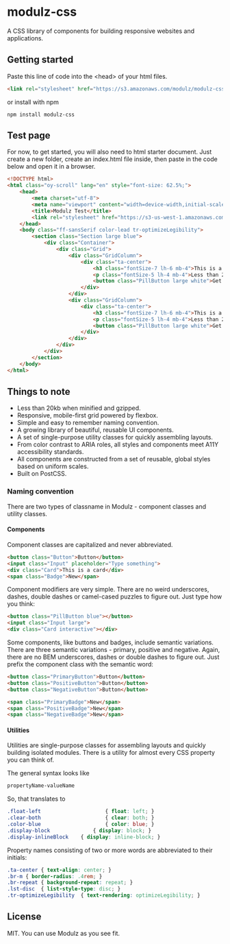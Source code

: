 # modulz-css

A CSS library of components for building responsive websites and applications.

## Getting started

Paste this line of code into the &lt;head&gt; of your html files.
```html
<link rel="stylesheet" href="https://s3.amazonaws.com/modulz/modulz-css.min.css">
```

or install with npm
```shell
npm install modulz-css
```

## Test page

For now, to get started, you will also need to html starter document. Just create a new
folder, create an index.html file inside, then paste in the code below and open it in a browser.
```html
<!DOCTYPE html>
<html class="oy-scroll" lang="en" style="font-size: 62.5%;">
    <head>
        <meta charset="utf-8">
        <meta name="viewport" content="width=device-width,initial-scale=1">
        <title>Modulz Test</title>
        <link rel="stylesheet" href="https://s3-us-west-1.amazonaws.com/modulz/modulz-css.min.css">
    </head>
    <body class="ff-sansSerif color-lead tr-optimizeLegibility">
        <section class="Section large blue">
            <div class="Container">
                <div class="Grid">
                    <div class="GridColumn">
                        <div class="ta-center">
                            <h3 class="fontSize-7 lh-6 mb-4">This is a heading</h3>
                            <p class="fontSize-5 lh-4 mb-4">Less than 20kb when minified and gzipped. Responsive, mobile-first grid powered by flexbox. Simple and easy to remember naming convention.</p>
                            <button class="PillButton large white">Get started</button>
                        </div>
                    </div>
                    <div class="GridColumn">
                        <div class="ta-center">
                            <h3 class="fontSize-7 lh-6 mb-4">This is a heading</h3>
                            <p class="fontSize-5 lh-4 mb-4">Less than 20kb when minified and gzipped. Responsive, mobile-first grid powered by flexbox. Simple and easy to remember naming convention.</p>
                            <button class="PillButton large white">Get started</button>
                        </div>
                    </div>
                </div>
            </div>
        </section>
    </body>
</html>
```

## Things to note

- Less than 20kb when minified and gzipped.
- Responsive, mobile-first grid powered by flexbox.
- Simple and easy to remember naming convention.
- A growing library of beautiful, reusable UI components.
- A set of single-purpose utility classes for quickly assembling layouts.
- From color contrast to ARIA roles, all styles and components meet A11Y accessibility standards.
- All components are constructed from a set of reusable, global styles based on uniform scales.
- Built on PostCSS.

### Naming convention

There are two types of classname in Modulz - component classes and utility classes.

#### Components

Component classes are capitalized and never abbreviated.
```html
<button class="Button">Button</button>
<input class="Input" placeholder="Type something">
<div class="Card">This is a card</div>
<span class="Badge">New</span>
```

Component modifiers are very simple. There are no weird underscores, dashes, double
dashes or camel-cased puzzles to figure out. Just type how you think:
```html
<button class="PillButton blue"></button>
<input class="Input large">
<div class="Card interactive"></div>
```

Some components, like buttons and badges, include semantic variations. There are three
semantic variations - primary, positive and negative. Again, there are no BEM underscores,
dashes or double dashes to figure out. Just prefix the component class with the
semantic word:
```html
<button class="PrimaryButton">Button</button>
<button class="PositiveButton">Button</button>
<button class="NegativeButton">Button</button>

<span class="PrimaryBadge">New</span>
<span class="PositiveBadge">New</span>
<span class="NegativeBadge">New</span>
```
#### Utilities

Utilities are single-purpose classes for assembling layouts and quickly building
isolated modules. There is a utility for almost every CSS property you can think of.

The general syntax looks like
```css
propertyName-valueName
```

So, that translates to
```css
.float-left                     { float: left; }
.clear-both                     { clear: both; }
.color-blue                     { color: blue; }
.display-block              { display: block; }
.display-inlineBlock    { display: inline-block; }
```
Property names consisting of two or more words are abbreviated to their initials:
```css
.ta-center { text-align: center; }
.br-m { border-radius: .4rem; }
.br-repeat { background-repeat: repeat; }
.lst-disc  { list-style-type: disc; }
.tr-optimizeLegibility  { text-rendering: optimizeLegibility; }
```
## License

MIT. You can use Modulz as you see fit.
